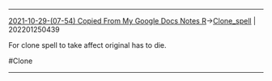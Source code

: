 ---
---

***
[2021-10-29-(07-54) Copied From My Google Docs Notes R](../../sessions/notes_brian/2021-10-29-(07-54)%20Copied%20From%20My%20Google%20Docs%20Notes%20R.md)->[Clone_spell](Insights/Attach/Clone_spell.md) | 202201250439

For clone spell to take affect original has to die.

#Clone 

***